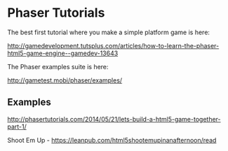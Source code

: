 Phaser Tutorials
================

The best first tutorial where you make a simple platform game is here:

http://gamedevelopment.tutsplus.com/articles/how-to-learn-the-phaser-html5-game-engine--gamedev-13643

The Phaser examples suite is here:

http://gametest.mobi/phaser/examples/

Examples
--------

http://phasertutorials.com/2014/05/21/lets-build-a-html5-game-together-part-1/

Shoot Em Up - https://leanpub.com/html5shootemupinanafternoon/read
